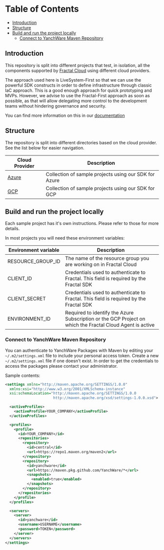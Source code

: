 # Table of Contents
- [Introduction](#introduction)
- [Structure](#structure)
- [Build and run the project locally](#build-and-run-the-project-locally)
  * [Connect to YanchWare Maven Repository](#connect-to-yanchware-maven-repository)

## Introduction

This repository is split into different projects that test, in isolation, all the components supported by [Fractal Cloud](https://fractal.cloud/) using different cloud providers. 

The approach used here is LiveSystem-First so that we can use the powerful SDK constructs in order to define infrastructure through classic IaC approach.
This is a good enough approach for quick prototyping and MVPs.
However, we advise to use the Fractal-First approach as soon as possible, as that will allow delegating more control to the development teams without hindering governance and security.

You can find more information on this in our [documentation](https://fractal.cloud/docs)

## Structure

The repository is split into different directories based on the cloud provider. See the list below for easier navigation.

| Cloud Provider        	| Description                                           	|
|-----------------------	|-------------------------------------------------------	|
| [ Azure ]( ./azure/ ) 	| Collection of sample projects using our SDK for Azure 	|
| [ GCP   ]( ./gcp/   ) 	| Collection of sample projects using our SDK for GCP   	|

## Build and run the project locally

Each sample project has it's own instructions. Please refer to those for more details.

In most projects you will need these environment variables:

| Environment variable 	| Description                                                                                                	|
|----------------------	|------------------------------------------------------------------------------------------------------------	|
| RESOURCE_GROUP_ID    	| The name of the resource group you are working on in Fractal Cloud                                         	|
| CLIENT_ID            	| Credentials used to authenticate to Fractal. This field is required by the Fractal SDK                     	|
| CLIENT_SECRET        	| Credentials used to authenticate to Fractal. This field is required by the Fractal SDK                    	|
| ENVIRONMENT_ID       	| Required to identify the Azure Subscription or the GCP Project on which the Fractal Cloud Agent is active 	|

### Connect to YanchWare Maven Repository

You can authenticate to YanchWare Packages with Maven by editing your `~/.m2/settings.xml` file to include your personal access token. Create a new `~/.m2/settings.xml` file if one doesn't exist.
In order to get the credentials to access the packages please contact your administrator.

Sample contents:

```xml
<settings xmlns="http://maven.apache.org/SETTINGS/1.0.0"
  xmlns:xsi="http://www.w3.org/2001/XMLSchema-instance"
  xsi:schemaLocation="http://maven.apache.org/SETTINGS/1.0.0
                      http://maven.apache.org/xsd/settings-1.0.0.xsd">

  <activeProfiles>
    <activeProfile>YOUR_COMPANY</activeProfile>
  </activeProfiles>

  <profiles>
    <profile>
      <id>YOUR_COMPANY</id>
      <repositories>
        <repository>
          <id>central</id>
          <url>https://repo1.maven.org/maven2</url>
        </repository>
        <repository>
          <id>yanchware</id>
          <url>https://maven.pkg.github.com/YanchWare/*</url>
          <snapshots>
            <enabled>true</enabled>
          </snapshots>
        </repository>
      </repositories>
    </profile>
  </profiles>

  <servers>
    <server>
      <id>yanchware</id>
      <username>USERNAME</username>
      <password>TOKEN</password>
    </server>
  </servers>
</settings>
```